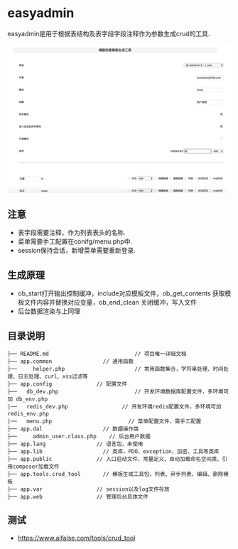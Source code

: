 # easyadmin
easyadmin是用于根据表结构及表字段字段注释作为参数生成crud的工具.

![image](https://github.com/hellozzj/easyAdmin/blob/dev/WechatIMG211.png)


## 注意
* 表字段需要注释，作为列表表头的名称.
* 菜单需要手工配置在conifg/menu.php中.
* session保持会话，新增菜单需要重新登录.

## 生成原理
* ob_start打开输出控制缓冲，include对应模板文件，ob_get_contents 获取模板文件内容并替换对应变量，ob_end_clean 关闭缓冲，写入文件
* 后台数据渲染与上同理

## 目录说明

	├── README.md						    // 项目唯一详细文档
	├── app.common		          // 通用函数
	├── 	helper.php						// 常用函数集合，字符串处理、时间处理、日志处理、curl、xss过滤等
	├── app.config              // 配置文件             
    ├──   db_dev.php						// 开发环境数据库配置文件，多环境可加 db_env.php
    |──   redis_dev.php					// 开发环境redis配置文件，多环境可加 redis_env.php
    |──   menu.php						  // 菜单配置文件，需手工配置
	├── app.dal		              // 数据操作类
	├── 	admin_user.class.php	// 后台用户数据
	├── app.lang                // 语言包，未使用
    ├── app.lib		              // 类库，PDO、exception、加密、工具等类库
	├── app.public              // 入口启动文件，常量定义、自动加载命名空间类、引用composer加载文件
    ├── app.tools.crud_tool		  // 模板生成工具包，列表、异步列表、编辑、删除模板
	├── app.var               	// session以及log文件存放
	├── app.web                 // 管理后台具体文件


## 测试
* https://www.aifalse.com/tools/crud_tool




